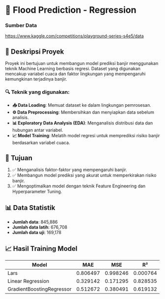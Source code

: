 # 🌊 Flood Prediction - Regression

### Sumber Data
https://www.kaggle.com/competitions/playground-series-s4e5/data

## 📌 Deskripsi Proyek
Proyek ini bertujuan untuk membangun model prediksi banjir menggunakan teknik Machine Learning berbasis regresi. Dataset yang digunakan mencakup variabel cuaca dan faktor lingkungan yang mempengaruhi kemungkinan terjadinya banjir.

### 🔍 Teknik yang digunakan:
- **📥 Data Loading**: Memuat dataset ke dalam lingkungan pemrosesan.
- **⚙️ Data Preprocessing**: Membersihkan dan menyiapkan data sebelum analisis.
- **📊 Exploratory Data Analysis (EDA)**: Menganalisis distribusi data dan hubungan antar variabel.
- **📈 Model Training**: Melatih model regresi untuk memprediksi risiko banjir berdasarkan variabel cuaca.

## 🎯 Tujuan
1. ✅ Menganalisis faktor-faktor yang mempengaruhi banjir.
2. ✅ Membangun model prediksi yang akurat untuk memperkirakan risiko banjir.
3. ✅ Mengoptimalkan model dengan teknik Feature Engineering dan Hyperparameter Tuning.

## 📊 Data Statistik
- **Jumlah data**: 845,886
- **Jumlah data latih**: 676,708
- **Jumlah data uji**: 169,178

## 📈 Hasil Training Model
| Model | MAE | MSE | R² |
|----------------------------|------------|------------|------------|
| Lars | 0.806497 | 0.998246 | 0.000764 |
| Linear Regression | 0.329142 | 0.171295 | 0.828535 |
| GradientBoostingRegressor | 0.512672 | 0.380491 | 0.619132 |
